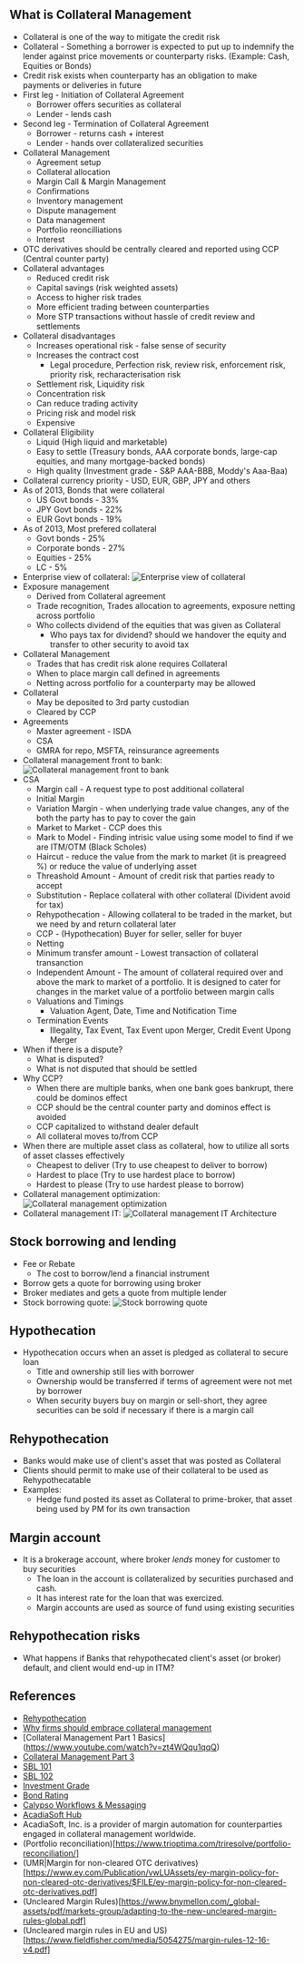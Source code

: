 ## What is Collateral Management

* Collateral is one of the way to mitigate the credit risk
* Collateral - Something a borrower is expected to put up to indemnify the lender against price movements or counterparty risks. (Example: Cash, Equities or Bonds)
* Credit risk exists when counterparty has an obligation to make payments or deliveries in future
* First leg - Initiation of Collateral Agreement
    * Borrower offers securities as collateral
    * Lender - lends cash
* Second leg - Termination of Collateral Agreement
    * Borrower - returns cash + interest
    * Lender - hands over collateralized securities
* Collateral Management
  * Agreement setup
  * Collateral allocation
  * Margin Call & Margin Management
  * Confirmations
  * Inventory management
  * Dispute management
  * Data management
  * Portfolio reoncilliations
  * Interest
* OTC derivatives should be centrally cleared and reported using CCP (Central counter party)
* Collateral advantages
  * Reduced credit risk
  * Capital savings (risk weighted assets)
  * Access to higher risk trades
  * More efficient trading between counterparties
  * More STP transactions without hassle of credit review and settlements
* Collateral disadvantages
  * Increases operational risk - false sense of security
  * Increases the contract cost
    * Legal procedure, Perfection risk, review risk, enforcement risk, priority risk, recharacterisation risk
  * Settlement risk, Liquidity risk
  * Concentration risk
  * Can reduce trading activity
  * Pricing risk and model risk
  * Expensive  
* Collateral Eligibility
  * Liquid (High liquid and marketable)
  * Easy to settle (Treasury bonds, AAA corporate bonds, large-cap equities, and many mortgage-backed bonds)
  * High quality (Investment grade - S&P AAA-BBB, Moddy's Aaa-Baa)
* Collateral currency priority - USD, EUR, GBP, JPY and others
* As of 2013, Bonds that were collateral
  * US Govt bonds - 33%  
  * JPY Govt bonds - 22%  
  * EUR Govt bonds - 19%  
* As of 2013, Most prefered collateral
  * Govt bonds - 25%
  * Corporate bonds - 27%
  * Equities - 25%
  * LC - 5%
* Enterprise view of collateral: ![Enterprise view of collateral][ev]
* Exposure management
  * Derived from Collateral agreement
  * Trade recognition, Trades allocation to agreements, exposure netting across portfolio
  * Who collects dividend of the equities that was given as Collateral
    * Who pays tax for dividend? should we handover the equity and transfer to other security to avoid tax
* Collateral Management
  * Trades that has credit risk alone requires Collateral
  * When to place margin call defined in agreements
  * Netting across portfolio for a counterparty may be allowed
* Collateral
  * May be deposited to 3rd party custodian
  * Cleared by CCP 
* Agreements  
  * Master agreement - ISDA 
  * CSA
  * GMRA for repo, MSFTA, reinsurance agreements 
* Collateral management front to bank: ![Collateral management front to bank][cmf2b]
* CSA
  * Margin call - A request type to post additional collateral 
  * Initial Margin 
  * Variation Margin -  when underlying trade value changes, any of the both the party has to pay to cover the gain
  * Market to Market - CCP does this
  * Mark to Model - Finding intrisic value using some model to find if we are ITM/OTM (Black Scholes)
  * Haircut - reduce the value from the mark to market (it is preagreed %) or reduce the value of underlying asset
  * Threashold Amount - Amount of credit risk that parties ready to accept
  * Substitution - Replace collateral with other collateral (Divident avoid for tax)
  * Rehypothecation - Allowing collateral to be traded in the market, but we need by and return collateral later
  * CCP - (Hypothecation) Buyer for seller, seller for buyer
  * Netting
  * Minimum transfer amount - Lowest transaction of collateral transanction
  * Independent Amount - The amount of collateral required over and above the mark to market of a portfolio. It is designed to cater for changes in the market value of a portfolio between margin calls
  * Valuations and Timings
    * Valuation Agent, Date, Time and Notification Time
  * Termination Events
    * Illegality, Tax Event, Tax Event upon Merger, Credit Event Upong Merger
* When if there is a dispute?
  * What is disputed?
  * What is not disputed that should be settled  
* Why CCP?
  * When there are multiple banks, when one bank goes bankrupt, there could be dominos effect
  * CCP should be the central counter party and dominos effect is avoided
  * CCP capitalized to withstand dealer default
  * All collateral moves to/from CCP
* When there are multiple asset class as collateral, how to utilize all sorts of asset classes effectively
  * Cheapest to deliver (Try to use cheapest to deliver to borrow)
  * Hardest to place (Try to use hardest place to borrow)   
  * Hardest to please (Try to use hardest please to borrow)
* Collateral management optimization: ![Collateral management optimization][cmo]
* Collateral management IT: ![Collateral management IT Architecture][cmit]



## Stock borrowing and lending
* Fee or Rebate
  * The cost to borrow/lend a financial instrument
* Borrow gets a quote for borrowing using broker
* Broker mediates and gets a quote from multiple lender
* Stock borrowing quote: ![Stock borrowing quote][sblq]

## Hypothecation
* Hypothecation occurs when an asset is pledged as collateral to secure loan
  * Title and ownership still lies with borrower
  * Ownership would be transferred if terms of agreement were not met by borrower
  * When security buyers buy on margin or sell-short, they agree securities can be sold if necessary if there is a margin call

## Rehypothecation
* Banks would make use of client's asset that was posted as Collateral
* Clients should permit to make use of their collateral to be used as Rehypothecatable
* Examples:
  * Hedge fund posted its asset as Collateral to prime-broker, that asset being used by PM for its own transaction


## Margin account
* It is a brokerage account, where broker *lends* money for customer to buy securities
  * The loan in the account is collateralized by securities purchased and cash.
  * It has interest rate for the loan that was exercized.
  * Margin accounts are used as source of fund using existing securities

## Rehypothecation risks
* What happens if Banks that rehypothecated client's asset (or broker) default, and client would end-up in ITM?

     
[ev]: img/EnterpriseCM.PNG "Enterprise View"  
[cmf2b]: img/CMF2B.PNG "Collateral Management Front to Bank"
[cmo]: img/CollateralOptimization.PNG "Collateral Optimization"
[cmit]: img/CMIT.PNG "Collateral IT Architecture"  
[sblq]: img/SBL_Quote.PNG "Stock borrowing"  

## References
* [Rehypothecation](https://www.investopedia.com/terms/r/rehypothecation.asp)
* [Why firms should embrace collateral management](https://assets.ey.com/content/dam/ey-sites/ey-com/en_gl/topics/banking-and-capital-markets/ey-collateral-mngt-broch.pdf?download)
* [Collateral Management Part 1 Basics] (https://www.youtube.com/watch?v=zt4WQqu1qqQ)
* [Collateral Management Part 3](https://www.youtube.com/watch?v=MmSVQjQQFgA)
* [SBL 101](https://www.youtube.com/watch?v=OAPOqh3v1Ak)
* [SBL 102](https://www.youtube.com/watch?v=tKvATCGFlY0)
* [Investment Grade](https://www.google.com/search?tbm=isch&q=investment+grade)
* [Bond Rating](https://www.google.com/search?tbm=isch&q=bond+rating)
* [Calypso Workflows & Messaging](http://www2.calypso.com/Portals/0/Documents/Brochures/Calypso-Collateral-Management.pdf)
* [AcadiaSoft Hub](http://www.acadiasoft.com/wp-content/uploads/2017/04/Protocoll-Fact-Sheet-Final.pdf)
* AcadiaSoft, Inc. is a provider of margin automation for counterparties engaged in collateral management worldwide.
* (Portfolio reconciliation)[https://www.trioptima.com/triresolve/portfolio-reconciliation/]
* (UMR|Margin for non-cleared OTC derivatives)[https://www.ey.com/Publication/vwLUAssets/ey-margin-policy-for-non-cleared-otc-derivatives/$FILE/ey-margin-policy-for-non-cleared-otc-derivatives.pdf]
* (Uncleared Margin Rules)[https://www.bnymellon.com/_global-assets/pdf/markets-group/adapting-to-the-new-uncleared-margin-rules-global.pdf]
* (Uncleared margin rules in EU and US)[https://www.fieldfisher.com/media/5054275/margin-rules-12-16-v4.pdf]